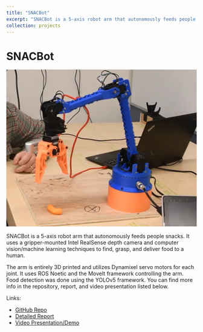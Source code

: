 ```yaml
---
title: "SNACBot"
excerpt: "SNACBot is a 5-axis robot arm that autonomously feeds people snacks. It uses a gripper-mounted Intel RealSense depth camera and computer vision/machine learning techniques to find, grasp, and deliver food to a human.<br/><img src='/images/projects/snacbot/snacbot_cover.png'"
collection: projects
---
```


SNACBot
===
<img src="/images/projects/snacbot/snacbot_cover.png">

SNACBot is a 5-axis robot arm that autonomously feeds people snacks. It uses a gripper-mounted Intel RealSense depth camera and computer vision/machine learning techniques to find, grasp, and deliver food to a human.

The arm is entirely 3D printed and utilizes Dynamixel servo motors for each joint. It uses ROS Noetic and the MoveIt framework controlling the arm. Food detection was done using the YOLOv5 framework. You can find more info in the repository, report, and video presentation listed below.

Links:
* [GitHub Repo](https://github.com/hvak/SNACBot)
* [Detailed Report](https://github.com/hvak/SNACBot/blob/main/report.pdf)
* [Video Presentation/Demo](https://www.youtube.com/watch?v=f-vsUyTJYIk&ab_channel=ThomasKrolikowski)

